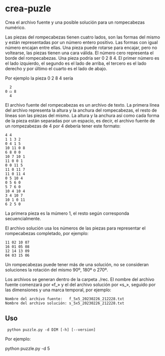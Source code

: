 # crea-puzle
Crea el archivo fuente y una posible solución para un rompecabezas numérico.

Las piezas del rompecabezas tienen cuatro lados, son las formas del mismo y están representadas por un número entero positivo. Las formas con igual número encajan entre ellas. Una pieza puede rotarse para encajar, pero no voltearse, las piezas tienen una cara válida. El número cero representa el borde del rompecabezas. Una pieza podría ser 0 2 8 4. El primer número es el lado izquierdo, el segundo es el lado de arriba, el tercero es el lado derecho y por último el cuarto es el lado de abajo.                                      
                                       
Por ejemplo la pieza 0 2 8 4  sería 
```
  2  
0 ◻ 8
  4
 ```   

El archivo fuente del rompecabezas es un archivo de texto. La primera línea del archivo representa la altura y la anchura del rompecabezas, el resto de líneas son las piezas del mismo. La altura y la anchura así como cada forma de la pieza están separadas por un espacio, es decir, el archivo fuente de un rompezabezas de 4 por 4 debería tener este formato:
```
4 4
1 1 3 2
0 4 1 5
10 11 0 8
6 8 0 0
10 7 10 1
11 0 0 1
0 0 11 5
11 0 11 7
11 0 11 4
0 5 10 4
0 5 6 0
5 7 6 0
10 4 10 4
3 4 10 7
10 1 0 11
6 2 5 0
```
La primera pieza es la múmero 1, el resto según corresponda secuencialmente.

El archivo solución usa los números de las piezas para representar el rompecabezas completado, por ejemplo:
```
11 02 10 07
16 01 05 08
12 14 13 09
04 03 15 06
```

Un rompecabezas puede tener más de una solución, no se consideran soluciones la rotación del mismo 90º, 180º o 270º.

Los archivos se generan dentro de la carpeta ./rec. El nombre del archivo fuente comenzará por «f_» y el del archivo solución por «s_», seguido por las dimensiones y una marca temporal, por ejemplo:
```
Nombre del archivo fuente:   f_5x5_20230226_212228.txt
Nombre del archivo solución: s_5x5_20230226_212228.txt
```

## Uso
```
 python puzzle.py -d DIM [-h] [--version]
``` 
 Por ejemplo:
 
  python puzzle.py -d 5



